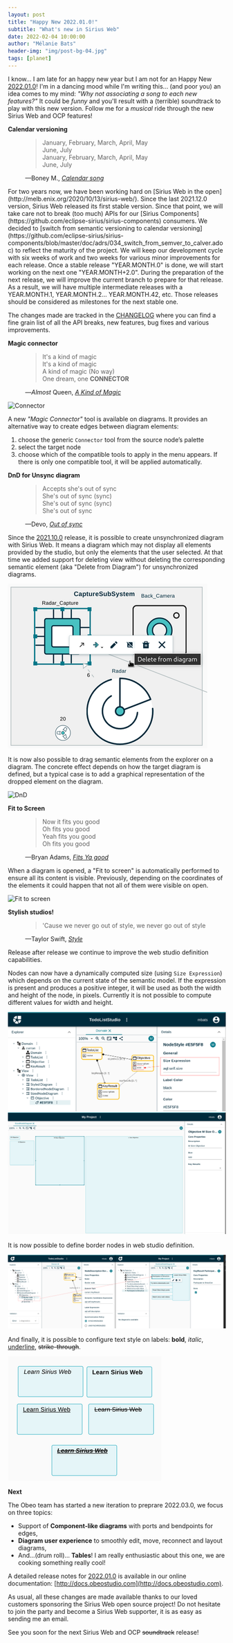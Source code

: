 ```yaml
---
layout: post
title: "Happy New 2022.01.0!"
subtitle: "What's new in Sirius Web"
date: 2022-02-04 10:00:00
author: "Mélanie Bats"
header-img: "img/post-bg-04.jpg"
tags: [planet]
---
```


I know... I am late for an happy new year but I am not for an Happy New [2022.01.0](https://docs.obeostudio.com/#_version_2022_01_0)!
I'm in a dancing mood while I'm writing this... (and poor you) an idea comes to my mind: _"Why not associating a song to each new features?"_
It could be _funny_ and you'll result with a (terrible) soundtrack to play with this new version.
Follow me for a _musical_ ride through the new Sirius Web and OCP features!

**Calendar versioning**

<figure>
<blockquote cite="https://youtu.be/EIbuf0iZKq8">
January, February, March, April, May<br/>
June, July<br/>
January, February, March, April, May<br/>
June, July
</blockquote>
<figcaption>—Boney M., <cite><a href="https://youtu.be/EIbuf0iZKq8">Calendar song</a></cite></figcaption>
</figure>
For two years now, we have been working hard on [Sirius Web in the open](http://melb.enix.org/2020/10/13/sirius-web/). Since the last 2021.12.0 version, Sirius Web released its first stable version. Since that point, we will take care not to break (too much) APIs for our [Sirius Components](https://github.com/eclipse-sirius/sirius-components) consumers. We decided to [switch from semantic versioning to calendar versioning](https://github.com/eclipse-sirius/sirius-components/blob/master/doc/adrs/034_switch_from_semver_to_calver.adoc) to reflect the maturity of the project.
We will keep our development cycle with six weeks of work and two weeks for various minor improvements for each release.
Once a stable release "YEAR.MONTH.0" is done, we will start working on the next one "YEAR.MONTH+2.0". During the preparation of the next release, we will improve the current branch to prepare for that release. As a result, we will have multiple intermediate releases with a YEAR.MONTH.1, YEAR.MONTH.2... YEAR.MONTH.42, etc. Those releases should be considered as milestones for the next stable one.

The changes made are tracked in the [CHANGELOG](https://github.com/eclipse-sirius/sirius-components/blob/master/CHANGELOG.adoc) where you can find a fine grain list of all the API breaks, new features, bug fixes and various improvements.

**Magic connector**

<figure>
<blockquote cite="https://www.youtube.com/watch?v=0p_1QSUsbsM">
It's a kind of magic<br/>
It's a kind of magic<br/>
A kind of magic (No way)<br/>
One dream, one <b>CONNECTOR</b><br/>
</blockquote>
<figcaption>—<i>Almost</i> Queen, <cite><a href="https://www.youtube.com/watch?v=0p_1QSUsbsM">A Kind of Magic</a></cite></figcaption>
</figure>

![Connector](https://docs.obeostudio.com/2022.01.0/img/MagicConnector.gif)

A new _"Magic Connector"_ tool is available on diagrams. It provides an alternative way to create edges between diagram elements:

1. choose the generic `Connector` tool from the source node’s palette
2. select the target node
3. choose which of the compatible tools to apply in the menu appears. If there is only one compatible tool, it will be applied automatically.

**DnD for Unsync diagram**

<figure>
<blockquote cite="https://youtu.be/ALanRqbNSvI?t=895">
Accepts she's out of sync<br/>
She's out of sync (sync)<br/>
She's out of sync (sync)<br/>
She's out of sync<br/>
</blockquote>
<figcaption>—Devo, <cite><a href="https://youtu.be/ALanRqbNSvI?t=895">Out of sync</a></cite></figcaption>
</figure>

Since the [2021.10.0](https://docs.obeostudio.com/#_version_2021_10_0) release, it is possible to create unsynchronized diagram with Sirius Web. It means a diagram which may not display all elements provided by the studio, but only the elements that the user selected.
At that time we added support for deleting view without deleting the corresponding semantic element (aka "Delete from Diagram") for unsynchronized diagrams.

![image](/img/2022.01.0/deletefromdiagram.png)

It is now also possible to drag semantic elements from the explorer on a diagram. The concrete effect depends on how the target diagram is defined, but a typical case is to add a graphical representation of the dropped element on the diagram.

![DnD](https://docs.obeostudio.com/2022.01.0/img/DropFromExplorer.gif)

**Fit to Screen**

<figure>
<blockquote cite="https://youtu.be/PzilYDj2b9k">
Now it fits you good<br/>
Oh fits you good<br/>
Yeah fits you good<br/>
Oh fits you good<br/>
</blockquote>
<figcaption>—Bryan Adams, <cite><a href="https://youtu.be/PzilYDj2b9k">Fits Ya good</a></cite></figcaption>
</figure>

When a diagram is opened, a "Fit to screen" is automatically performed to ensure all its content is visible. Previously, depending on the coordinates of the elements it could happen that not all of them were visible on open.

![Fit to screen](https://docs.obeostudio.com/2022.01.0/img/FitToScreenOnOpen.gif)

**Stylish studios!**

<figure>
<blockquote cite="https://youtu.be/-CmadmM5cOk">
'Cause we never go out of style,
we never go out of style
</blockquote>
<figcaption>—Taylor Swift, <cite><a href="https://youtu.be/-CmadmM5cOk">Style</a></cite></figcaption>
</figure>

Release after release we continue to improve the web studio definition capabilities.

Nodes can now have a dynamically computed size (using `Size Expression`) which depends on the current state of the semantic model. If the expression is present and produces a positive integer, it will be used as both the width and height of the node, in pixels. Currently it is not possible to compute different values for width and height.

![image](/img/2022.01.0/sizenodedef.png)
![image](/img/2022.01.0/sizenode.png)

It is now possible to define border nodes in web studio definition.

![image](/img/2022.01.0/bordernode.png)

And finally, it is possible to configure text style on labels: **bold**, _italic_, <u>underline</u>, ~~strike-through~~.

![image](/img/2022.01.0/style.png)

**Next**

The Obeo team has started a new iteration to preprare 2022.03.0, we focus on three topics:

- Support of **Component-like diagrams** with ports and bendpoints for edges,
- **Diagram user experience** to smoothly edit, move, reconnect and layout diagrams,
- And...(drum roll)... **Tables**! I am really enthusiastic about this one, we are cooking something really cool!

A detailed release notes for [2022.01.0](https://docs.obeostudio.com/#_version_2022_01_0) is available in our online documentation: [http://docs.obeostudio.com](http://docs.obeostudio.com).

As usual, all these changes are made available thanks to our loved customers sponsoring the Sirius Web open source project! Do not hesitate to join the party and become a Sirius Web supporter, it is as easy as sending me an email.

See you soon for the next Sirius Web and OCP ~~soundtrack~~ release!